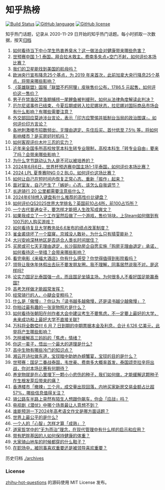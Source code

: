 # 知乎热榜
[![Build Status](https://github.com/ToWeLong/zhihu-hot-questions/workflows/CI/badge.svg)](https://github.com/ToWeLong/zhihu-hot-questions/actions)
[![GitHub language](https://img.shields.io/badge/language-golang-orange.svg)](https://golang.org/)
[![GitHub license](https://img.shields.io/github/license/ToWeLong/zhihu-hot-questions)](https://github.com/ToWeLong/zhihu-hot-questions/blob/main/LICENSE)

知乎热门话题，记录从 2020-11-29 日开始的知乎热门话题。每小时抓取一次数据，按天[归档](./archives)

<!-- BEGIN -->

1. [如何看待当下中小学生热衷养臭水？这一做法会对健康带来哪些危害？](https://www.zhihu.com/question/658061991)
1. [世预赛中国 1-1 泰国，拜合拉木救主，费南多失点+空门不射，如何评价本场比赛？](https://www.zhihu.com/question/658245231)
1. [我们的卫星能找到美国的航母吗？](https://www.zhihu.com/question/658013562)
1. [欧洲央行宣布降息25个基点，为 2019 年来首次，此前加拿大央行降息25个基点，将带来哪些影响？](https://www.zhihu.com/question/658258987)
1. [《英雄联盟》国服「联盟不朽阿狸」皮肤售价公布，1786.5 元起售，如何评价这一售价？](https://www.zhihu.com/question/658251319)
1. [男子在禁渔区禁渔期捕捞一尾鲤鱼被判缓刑，如何从法律角度解读此判决？](https://www.zhihu.com/question/658118236)
1. [厄尔尼诺事件已结束，今夏后期或转入拉尼娜状态，拉尼娜对国际商品市场会有什么影响？有哪些需要注意？](https://www.zhihu.com/question/658151781)
1. [外交部回应莫迪涉台言论，表示「印方应警惕并抵制台当局的政治图谋」，如何评价印方言论？](https://www.zhihu.com/question/658251286)
1. [各地刺激楼市招数频出，无理由退定、先住后买、首付低至 7.5％ 等，将如何影响楼市？是买房好时机吗？](https://www.zhihu.com/question/658247535)
1. [如何客观评价木叶三忍的实力？](https://www.zhihu.com/question/333573007)
1. [近年来全国多所高校放宽本科生转专业限制，高校本科生「转专业自由」要来了吗？会带来哪些影响？](https://www.zhihu.com/question/658207518)
1. [为什么字节跳动认为人是不可以被培养的？](https://www.zhihu.com/question/655436614)
1. [2024年6月6日，世界杯预选赛中国主场1-1平泰国，如何评价本场比赛？](https://www.zhihu.com/question/658263469)
1. [2024 LPL 夏季赛RNG 0:2 BLG，如何评价这场比赛？](https://www.zhihu.com/question/658258883)
1. [如何让自己在短时间内恢复正常心态、重新「振作」起来？](https://www.zhihu.com/question/658108636)
1. [面对室友，自己产生了「嫉妒」心态，该怎么自我调节？](https://www.zhihu.com/question/657955255)
1. [长途骑行 20 公里都需要注意些什么？](https://www.zhihu.com/question/657287945)
1. [2024年618想入键盘有什么推荐的高性价比键盘？](https://www.zhihu.com/question/656737021)
1. [如何评价QS2025世界大学排名？英国前10占4所，前100占15所？](https://www.zhihu.com/question/658098007)
1. [一个古代普通女子，要怎样才能把人生改写成爽文？](https://www.zhihu.com/question/646352830)
1. [如果我成立了一个工作室然后做了一个游戏，售价18块，上Steam如何做到有100万的人购买游戏？](https://www.zhihu.com/question/657812926)
1. [如何看待复旦大学教务处6.6发布的绩点改革制度？](https://www.zhihu.com/question/658212899)
1. [雀金裘烧坏了一个窟窿，京城没人敢补，为什么只有晴雯能补？](https://www.zhihu.com/question/598687942)
1. [大兴安岭深林地区是否适合人类长时间居住？](https://www.zhihu.com/question/357661555)
1. [买房或可七天无理由退定，长沙鼓励房企自愿实施「购房无理由退定」承诺，如何看待这一举措？会带来哪些影响？](https://www.zhihu.com/question/658160881)
1. [看完电影《来福大酒店》你有什么感受？你觉得值得到影院看吗？](https://www.zhihu.com/question/658248927)
1. [领导让我休年休假出去玩不要发朋友圈，我不理解，同事居然说我不对，是这样吗?](https://www.zhihu.com/question/658056031)
1. [论实力国足比泰国强一点，而且国足坐镇主场，为何很多人不看好国足能赢泰国?](https://www.zhihu.com/question/658087028)
1. [高考怎样做才能超常发挥？](https://www.zhihu.com/question/657019410)
1. [经常骑行的人，小腿会变粗吗？](https://www.zhihu.com/question/653539762)
1. [什么是「傲慢」？你认为「读书越多越傲慢，还是读书越少越傲慢」？](https://www.zhihu.com/question/658008107)
1. [你拍过最有趣的一张宠物照片是什么？](https://www.zhihu.com/question/316495678)
1. [如何看待张朝阳在创作者大会中建议考生不要焦虑，不一定要上最好的大学，未来成功和上最好大学不直接关联?](https://www.zhihu.com/question/658236981)
1. [万科将全数偿付 6 月 7 日到期的中期票据本金及利息，合计 6.126 亿美元，此举将产生哪些影响？](https://www.zhihu.com/question/658172335)
1. [怎样缓解高三妈妈的「焦虑」情绪？](https://www.zhihu.com/question/658020036)
1. [你这一辈子，悟出一个最大的道理是什么?](https://www.zhihu.com/question/599006651)
1. [高中生物有哪些冷门的知识点？](https://www.zhihu.com/question/353234298)
1. [湘云开诗社做东道，宝钗暗中助她办螃蟹宴，宝钗的目的是什么？](https://www.zhihu.com/question/655100029)
1. [世预赛：国足二番战泰国，韦世豪、费南多大概率首发，泰国颂克拉辛将出战，你对本场比赛有何期待？](https://www.zhihu.com/question/658169848)
1. [养宠物就是在心里埋下一颗小小悲伤的种子，我们如何做，才能缓解这颗种子在生根发芽后带来的痛？](https://www.zhihu.com/question/653429446)
1. [香港楼市「撤辣」三个月，成交量出现回落，内地买家新房交易金额占比超 57%，哪些信息值得关注？](https://www.zhihu.com/question/658172341)
1. [骑公路车半路上突然有陌生人想跟你飙车，你会「应战」吗？](https://www.zhihu.com/question/652235606)
1. [电视剧《潜伏》中哪个场景最让人意想不到？](https://www.zhihu.com/question/628890565)
1. [谁能预测一下2024年高考语文作文是哪方面话题？](https://www.zhihu.com/question/653226289)
1. [世界上最公平的是什么?](https://www.zhihu.com/question/653476484)
1. [一个人的「心智」怎样才算「成熟」？](https://www.zhihu.com/question/657892610)
1. [道家哲学中的“无为而治”理念，在现代管理中有什么样的启示和应用？](https://www.zhihu.com/question/657652994)
1. [带有肥胖基因的人如何保持健康的体重？](https://www.zhihu.com/question/657479877)
1. [大家骑山地车的时候都穿的什么鞋子？](https://www.zhihu.com/question/657895016)
1. [在职场中，被同事喜欢重要还是被领导喜欢重要？](https://www.zhihu.com/question/657921332)

<!-- END -->

历史归档 [./archives](./archives)


### License
[zhihu-hot-questions](https://github.com/towelong/zhihu-hot-questions) 的源码使用 MIT License 发布。